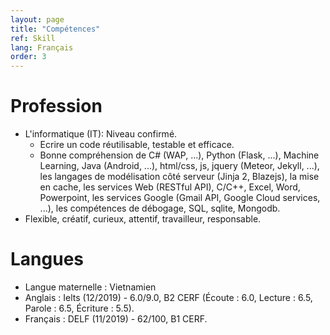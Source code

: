 ```yaml
---
layout: page
title: "Compétences"
ref: Skill
lang: Français
order: 3
---
```

# Profession
* L'informatique (IT): Niveau confirmé. 
    * Ecrire un code réutilisable, testable et efficace.
    * Bonne compréhension de C# (WAP, ...), Python (Flask, ...), Machine Learning, Java (Android, ...), html/css, js, jquery (Meteor, Jekyll, ...), les langages de modélisation côté serveur (Jinja 2, Blazejs), la mise en cache, les services Web (RESTful API), C/C++, Excel, Word, Powerpoint, les services Google (Gmail API, Google Cloud services, ...), les compétences de débogage, SQL, sqlite, Mongodb.
* Flexible, créatif, curieux, attentif, travailleur, responsable.

# Langues
* Langue maternelle : Vietnamien
* Anglais : Ielts (12/2019) - 6.0/9.0, B2 CERF (Écoute : 6.0, Lecture : 6.5, Parole : 6.5, Écriture : 5.5).
* Français : DELF (11/2019) - 62/100, B1 CERF.



